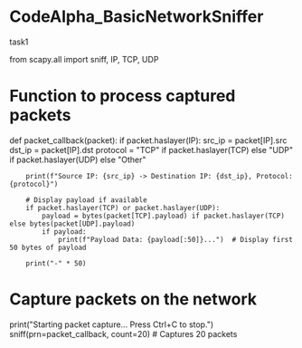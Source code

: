 # CodeAlpha_BasicNetworkSniffer
task1

from scapy.all import sniff, IP, TCP, UDP

# Function to process captured packets
def packet_callback(packet):
    if packet.haslayer(IP):
        src_ip = packet[IP].src
        dst_ip = packet[IP].dst
        protocol = "TCP" if packet.haslayer(TCP) else "UDP" if packet.haslayer(UDP) else "Other"

        print(f"Source IP: {src_ip} -> Destination IP: {dst_ip}, Protocol: {protocol}")

        # Display payload if available
        if packet.haslayer(TCP) or packet.haslayer(UDP):
            payload = bytes(packet[TCP].payload) if packet.haslayer(TCP) else bytes(packet[UDP].payload)
            if payload:
                print(f"Payload Data: {payload[:50]}...")  # Display first 50 bytes of payload
            
        print("-" * 50)

# Capture packets on the network
print("Starting packet capture... Press Ctrl+C to stop.")
sniff(prn=packet_callback, count=20)  # Captures 20 packets
